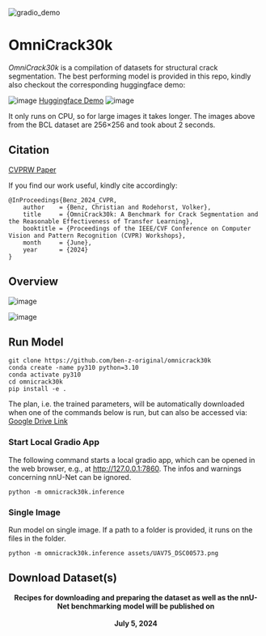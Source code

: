 ![gradio_demo](https://github.com/ben-z-original/omnicrack30k/assets/85626335/d4216a56-58dc-4b57-ba91-30ce5b62e17f)

# OmniCrack30k
*OmniCrack30k* is a compilation of datasets for structural crack segmentation. The best performing model is provided in this repo, kindly also checkout the corresponding huggingface demo:

![image](https://github.com/ben-z-original/omnicrack30k/assets/85626335/b99341fa-0a14-4afe-be52-f0489fa506e1)
[Huggingface Demo](https://huggingface.co/spaces/chrisbe/omnicrack30k-crack-segmentation)
![image](https://github.com/ben-z-original/omnicrack30k/assets/85626335/8269551b-c0fc-4c92-bb3b-26481568b788)


It only runs on CPU, so for large images it takes longer. The images above from the BCL dataset are 256×256 and took about 2 seconds.


## Citation
[CVPRW Paper](https://openaccess.thecvf.com/content/CVPR2024W/VAND/papers/Benz_OmniCrack30k_A_Benchmark_for_Crack_Segmentation_and_the_Reasonable_Effectiveness_CVPRW_2024_paper.pdf)

If you find our work useful, kindly cite accordingly:
```
@InProceedings{Benz_2024_CVPR,
    author    = {Benz, Christian and Rodehorst, Volker},
    title     = {OmniCrack30k: A Benchmark for Crack Segmentation and the Reasonable Effectiveness of Transfer Learning},
    booktitle = {Proceedings of the IEEE/CVF Conference on Computer Vision and Pattern Recognition (CVPR) Workshops},
    month     = {June},
    year      = {2024}
}
```



## Overview
![image](https://github.com/ben-z-original/omnicrack30k/assets/85626335/618579da-8f02-41c8-8a09-657bc18de859)


![image](https://github.com/ben-z-original/omnicrack30k/assets/85626335/7a09d4d1-8dc0-40b1-8a1c-74a6c0e7b9d9)

## Run Model

```
git clone https://github.com/ben-z-original/omnicrack30k
conda create -name py310 python=3.10
conda activate py310
cd omnicrack30k
pip install -e .
```
The plan, i.e. the trained parameters, will be automatically downloaded when one of the commands below is run, but can also be accessed via:
[Google Drive Link](https://drive.google.com/file/d/15S1dvjr7050kISlQ0JTiEPA1eeUDfoOl/view?usp=drive_link)

### Start Local Gradio App
The following command starts a local gradio app, which can be opened in the web browser, e.g., at http://127.0.0.1:7860. The infos and warnings concerning nnU-Net can be ignored.
```
python -m omnicrack30k.inference
```
### Single Image
Run model on single image. If a path to a folder is provided, it runs on the files in the folder.
```
python -m omnicrack30k.inference assets/UAV75_DSC00573.png
```



## Download Dataset(s)


<p align="center">
<b>Recipes for downloading and preparing the dataset as well as the nnU-Net benchmarking model will be published on <br><br>
July 5, 2024</b>
</p>
